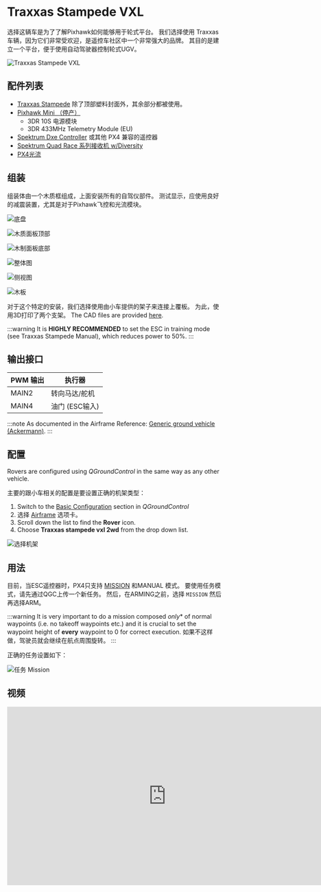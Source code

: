 # Traxxas Stampede VXL

选择这辆车是为了了解Pixhawk如何能够用于轮式平台。 我们选择使用 Traxxas 车辆，因为它们非常受欢迎，是遥控车社区中一个非常强大的品牌。 其目的是建立一个平台，便于使用自动驾驶器控制轮式UGV。

![Traxxas Stampede VXL](../../assets/airframes/rover/traxxas_stampede_vxl/stampede.jpg)

## 配件列表

* [Traxxas Stampede](https://traxxas.com/products/models/electric/stampede-vxl-tsm) 除了顶部塑料封面外，其余部分都被使用。
* [Pixhawk Mini （停产）](../flight_controller/pixhawk_mini.md)
  * 3DR 10S 电源模块
  * 3DR 433MHz Telemetry Module (EU)
* [Spektrum Dxe Controller](http://www.spektrumrc.com/Products/Default.aspx?ProdId=SPM1000) 或其他 PX4 兼容的遥控器
* [Spektrum Quad Race 系列接收机 w/Diversity](http://www.spektrumrc.com/Products/Default.aspx?ProdID=SPM4648)
* [PX4光流](../sensor/px4flow.md)


## 组装

组装体由一个木质框组成，上面安装所有的自驾仪部件。 测试显示，应使用良好的减震装置，尤其是对于Pixhawk飞控和光流模块。

![底盘](../../assets/airframes/rover/traxxas_stampede_vxl/stampede_chassis.jpg)

![木质面板顶部](../../assets/airframes/rover/traxxas_stampede_vxl/panel_top.jpg)

![木制面板底部](../../assets/airframes/rover/traxxas_stampede_vxl/panel_bottom.jpg)

![整体图](../../assets/airframes/rover/traxxas_stampede_vxl/final_assembly.jpg)

![侧视图](../../assets/airframes/rover/traxxas_stampede_vxl/final_side.jpg)

![木板](../../assets/airframes/rover/traxxas_stampede_vxl/mounting_detail.jpg)

对于这个特定的安装，我们选择使用由小车提供的架子来连接上覆板。 为此，使用3D打印了两个支架。 The CAD files are provided [here](https://github.com/PX4/PX4-user_guide/raw/main/assets/airframes/rover/traxxas_stampede_vxl/plane_holders.zip).

:::warning
It is **HIGHLY RECOMMENDED** to set the ESC in training mode (see Traxxas Stampede Manual), which reduces power to 50%.
:::

## 输出接口

| PWM 输出 | 执行器        |
| ------ | ---------- |
| MAIN2  | 转向马达/舵机    |
| MAIN4  | 油门 (ESC输入) |

:::note
As documented in the Airframe Reference: [Generic ground vehicle (Ackermann)](../airframes/airframe_reference.md#rover_rover_generic_ground_vehicle_(ackermann)).
:::

## 配置

Rovers are configured using *QGroundControl* in the same way as any other vehicle.

主要的跟小车相关的配置是要设置正确的机架类型：
1. Switch to the [Basic Configuration](../config/README.md) section in *QGroundControl*
1. 选择 [Airframe](../config/airframe.md) 选项卡。
1. Scroll down the list to find the **Rover** icon.
1. Choose **Traxxas stampede vxl 2wd** from the drop down list.

![选择机架](../../assets/airframes/rover/traxxas_stampede_vxl/airframe_px4_rover_traxxas_stampede_vxl_2wd.jpg)


## 用法

目前，当ESC遥控器时，PX4只支持 [MISSION](../flight_modes/mission.md) 和MANUAL 模式。 要使用任务模式，请先通过QGC上传一个新任务。 然后，在ARMING之前，选择 `MISSION` 然后再选择ARM。

:::warning
It is very important to do a mission composed *only** of normal waypoints (i.e. no takeoff waypoints etc.) and it is crucial to set the waypoint height of **every** waypoint to 0 for correct execution. 如果不这样做，驾驶员就会继续在航点周围旋转。
:::

正确的任务设置如下：

![任务 Mission](../../assets/airframes/rover/traxxas_stampede_vxl/correct_mission.jpg)


## 视频

<iframe width="740" height="416" src="https://www.youtube.com/embed/N3HvSKS3nCw" frameborder="0" allow="accelerometer; autoplay; clipboard-write; encrypted-media; gyroscope; picture-in-picture" allowfullscreen></iframe>
